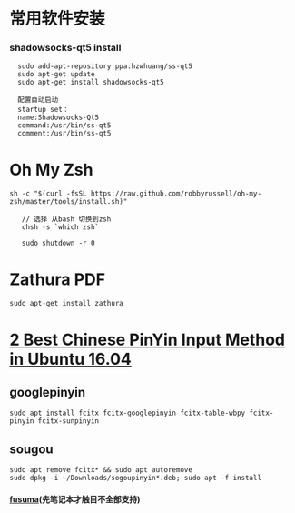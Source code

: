 # 常用软件安装

### shadowsocks-qt5 install

```
  sudo add-apt-repository ppa:hzwhuang/ss-qt5
  sudo apt-get update
  sudo apt-get install shadowsocks-qt5

  配置自动启动
  startup set：
  name:Shadowsocks-Qt5
  command:/usr/bin/ss-qt5
  comment:/usr/bin/ss-qt5
```

# Oh My Zsh

    sh -c "$(curl -fsSL https://raw.github.com/robbyrussell/oh-my-zsh/master/tools/install.sh)"

       // 选择 从bash 切换到zsh
       chsh -s `which zsh` 

       sudo shutdown -r 0

# Zathura PDF

```shell
sudo apt-get install zathura
```

# [2 Best Chinese PinYin Input Method in Ubuntu 16.04](http://ubuntuhandbook.org/index.php/2016/07/2-best-chinese-pinyin-im-ubuntu-16-04/)

## googlepinyin

```shell
sudo apt install fcitx fcitx-googlepinyin fcitx-table-wbpy fcitx-pinyin fcitx-sunpinyin
```

## sougou

```shell
sudo apt remove fcitx* && sudo apt autoremove
sudo dpkg -i ~/Downloads/sogoupinyin*.deb; sudo apt -f install
```

#### [fusuma](https://github.com/iberianpig/fusuma)\(先笔记本才触目不全部支持\)



